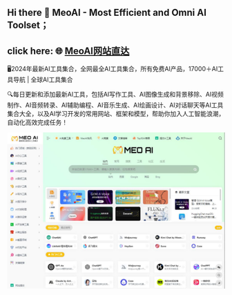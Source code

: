 ## Hi there 👋 MeoAI - Most Efficient and Omni AI Toolset；

## click here: 🌐 [MeoAI网站直达](https://www.meoai.net/)

🖥️2024年最新AI工具集合，全网最全AI工具集合，所有免费AI产品，17000＋AI工具导航 | 全球AI工具集合

🔍每日更新和添加最新AI工具，包括AI写作工具、AI图像生成和背景移除、AI视频制作、AI音频转录、AI辅助编程、AI音乐生成、AI绘画设计、AI对话聊天等AI工具集合大全，以及AI学习开发的常用网站、框架和模型，帮助你加入人工智能浪潮，自动化高效完成任务！

![MeoAI网站截图MeoAI-website-screenshot](https://github.com/MeoAI-website/MeoAI-website/blob/main/MeoAI-website-screenshot.jpg)
<!--
**MeoAI-website/MeoAI-website** is a ✨ _special_ ✨ repository because its `README.md` (this file) appears on your GitHub profile.

Here are some ideas to get you started:

- 🔭 I’m currently working on ...
- 🌱 I’m currently learning ...
- 👯 I’m looking to collaborate on ...
- 🤔 I’m looking for help with ...
- 💬 Ask me about ...
- 📫 How to reach me: ...
- 😄 Pronouns: ...
- ⚡ Fun fact: ...
-->
